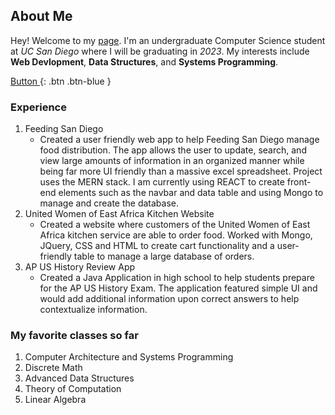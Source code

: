 ## About Me

Hey! Welcome to my [page](index.md). I'm an undergraduate Computer Science student at *UC San Diego* where I will be graduating in _2023_. My interests include **Web Devlopment**, **Data Structures**, and **Systems Programming**.

[Button ](http://example.com/){: .btn .btn-blue }



### Experience
1. Feeding San Diego
   - Created a user friendly web app to help Feeding San Diego manage food distribution. The app allows the user to update, search, and view large amounts of information in an organized manner while being far more UI friendly than a massive excel spreadsheet. Project uses the MERN stack. I am currently using REACT to create front-end elements such as the navbar and data table and using Mongo to manage and create the database.
2. United Women of East Africa Kitchen Website
   - Created a website where customers of the United Women of East Africa kitchen service are able to order food. Worked with Mongo, JQuery, CSS and HTML to create cart functionality and a user-friendly table to manage a large database of orders.
3. AP US History Review App
   - Created a Java Application in high school to help students prepare for the AP US History Exam. The application featured simple UI and would add additional information upon correct answers to help contextualize information.

### My favorite classes so far
1. Computer Architecture and Systems Programming
2. Discrete Math
3. Advanced Data Structures
4. Theory of Computation
5. Linear Algebra
